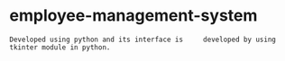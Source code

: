 # employee-management-system
    Developed using python and its interface is     developed by using tkinter module in python.
